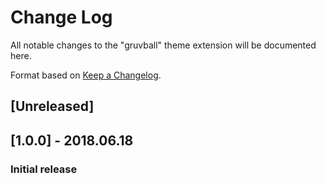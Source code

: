 # Change Log
All notable changes to the "gruvball" theme extension will be documented here.

Format based on [Keep a Changelog](http://keepachangelog.com/).

## [Unreleased]

## [1.0.0] - 2018.06.18
### Initial release
